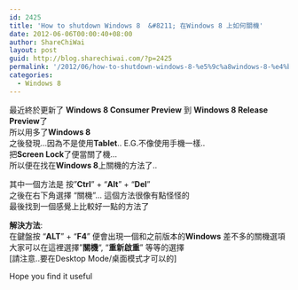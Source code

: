 ```yaml
---
id: 2425
title: 'How to shutdown Windows 8  &#8211; 在Windows 8 上如何關機'
date: 2012-06-06T00:00:40+08:00
author: ShareChiWai
layout: post
guid: http://blog.sharechiwai.com/?p=2425
permalink: '/2012/06/how-to-shutdown-windows-8-%e5%9c%a8windows-8-%e4%b8%8a%e5%a6%82%e4%bd%95%e9%97%9c%e6%a9%9f/'
categories:
  - Windows 8
---
```

最近終於更新了 **Windows 8 Consumer Preview** 到 **Windows 8 Release Preview**了  
所以用多了**Windows 8**  
之後發現&#8230;因為不是使用**Tablet**.. E.G.不像使用手機一樣..  
把**Screen Lock**了便當關了機&#8230;  
所以便在找在**Windows 8**上關機的方法了..

其中一個方法是 按&#8221;**Ctrl**&#8221; + &#8220;**Alt**&#8221; + &#8220;**Del**&#8221;  
之後在右下角選擇 &#8220;關機&#8221;&#8230; 這個方法很像有點怪怪的  
最後找到一個感覺上比較好一點的方法了

**解決方法**:  
在鍵盤按 &#8220;**ALT**&#8221; + &#8220;**F4**&#8221; 便會出現一個和之前版本的**Windows** 差不多的關機選項  
大家可以在這裡選擇&#8221;**關機**&#8220;, &#8220;**重新啟重**&#8221; 等等的選擇  
[請注意..要在Desktop Mode/桌面模式才可以的]

Hope you find it useful